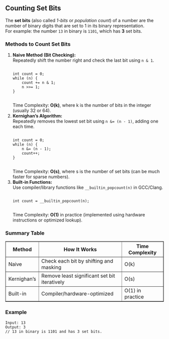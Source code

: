 <h2>Counting Set Bits</h2>

<p>
The <strong>set bits</strong> (also called <em>1-bits</em> or <em>population count</em>) of a number are the number of binary digits that are set to 1 in its binary representation.<br>
For example: the number <code>13</code> in binary is <code>1101</code>, which has <strong>3</strong> set bits.
</p>

<h3>Methods to Count Set Bits</h3>

<ol>
  <li>
    <strong>Naive Method (Bit Checking):</strong><br>
    Repeatedly shift the number right and check the last bit using <code>n &amp; 1</code>.
    <pre><code>
int count = 0;
while (n) {
    count += n & 1;
    n >>= 1;
}
    </code></pre>
    <span>Time Complexity: <strong>O(k)</strong>, where k is the number of bits in the integer (usually 32 or 64).</span>
  </li>

  <li>
    <strong>Kernighan’s Algorithm:</strong><br>
    Repeatedly removes the lowest set bit using <code>n &amp;= (n - 1)</code>, adding one each time.
    <pre><code>
int count = 0;
while (n) {
    n &= (n - 1);
    count++;
}
    </code></pre>
    <span>Time Complexity: <strong>O(s)</strong>, where s is the number of set bits (can be much faster for sparse numbers).</span>
  </li>

  <li>
    <strong>Built-in Functions:</strong> <br>
    Use compiler/library functions like <code>__builtin_popcount(n)</code> in GCC/Clang.
    <pre><code>
int count = __builtin_popcount(n);
    </code></pre>
    <span>Time Complexity: <strong>O(1)</strong> in practice (implemented using hardware instructions or optimized lookup).</span>
  </li>
</ol>

<h3>Summary Table</h3>
<table border="1" cellpadding="4" cellspacing="0">
  <thead>
    <tr>
      <th>Method</th>
      <th>How It Works</th>
      <th>Time Complexity</th>
    </tr>
  </thead>
  <tbody>
    <tr>
      <td>Naive</td>
      <td>Check each bit by shifting and masking</td>
      <td>O(k)</td>
    </tr>
    <tr>
      <td>Kernighan’s</td>
      <td>Remove least significant set bit iteratively</td>
      <td>O(s)</td>
    </tr>
    <tr>
      <td>Built-in</td>
      <td>Compiler/hardware-optimized</td>
      <td>O(1) in practice</td>
    </tr>
  </tbody>
</table>

<h3>Example</h3>
<pre><code>Input: 13
Output: 3
// 13 in binary is 1101 and has 3 set bits.
</code></pre>
